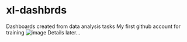 # xl-dashbrds
Dashboards created from data analysis tasks
My first github account for training 
![image](https://images.klipfolio.com/website/public/5a275fee-d42b-4f31-91f6-8148d4d729af/executive%20dashboard.png)
Details later...
